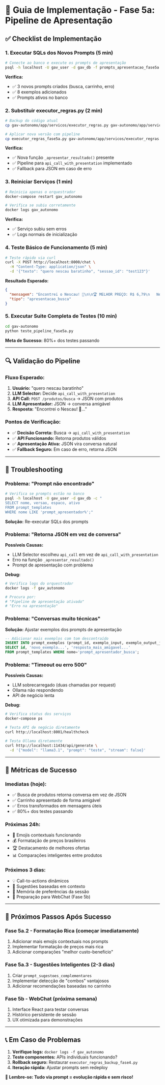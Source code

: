 # 🚀 Guia de Implementação - Fase 5a: Pipeline de Apresentação

## ✅ **Checklist de Implementação**

### **1. Executar SQLs dos Novos Prompts** (5 min)
```bash
# Conecte ao banco e execute os prompts de apresentação
psql -h localhost -U gav_user -d gav_db -f prompts_apresentacao_fase5a.sql
```

**Verifica:**
- ✅ 3 novos prompts criados (busca, carrinho, erro)
- ✅ 8 exemplos adicionados
- ✅ Prompts ativos no banco

### **2. Substituir executor_regras.py** (2 min)
```bash
# Backup do código atual
cp gav-autonomo/app/servicos/executor_regras.py gav-autonomo/app/servicos/executor_regras_backup_fase4.py

# Aplicar nova versão com pipeline
cp executor_regras_fase5a.py gav-autonomo/app/servicos/executor_regras.py
```

**Verifica:**
- ✅ Nova função `_apresentar_resultado()` presente
- ✅ Pipeline para `api_call_with_presentation` implementado
- ✅ Fallback para JSON em caso de erro

### **3. Reiniciar Serviços** (1 min)
```bash
# Reinicia apenas o orquestrador
docker-compose restart gav_autonomo

# Verifica se subiu corretamente
docker logs gav_autonomo
```

**Verifica:**
- ✅ Serviço subiu sem erros
- ✅ Logs normais de inicialização

### **4. Teste Básico de Funcionamento** (5 min)
```bash
# Teste rápido via curl
curl -X POST http://localhost:8000/chat \
  -H "Content-Type: application/json" \
  -d '{"texto": "quero nescau baratinho", "sessao_id": "test123"}'
```

**Resultado Esperado:**
```json
{
  "mensagem": "Encontrei o Nescau! 🍫\n\n🏆 MELHOR PREÇO: R$ 6,79\n   Nescau Lata 200g\n\nPerfeito para quem quer economizar! Quer adicionar ao carrinho?",
  "tipo": "apresentacao_busca"
}
```

### **5. Executar Suite Completa de Testes** (10 min)
```bash
cd gav-autonomo
python teste_pipeline_fase5a.py
```

**Meta de Sucesso:** 80%+ dos testes passando

---

## 🔍 **Validação do Pipeline**

### **Fluxo Esperado:**

1. **Usuário:** "quero nescau baratinho"
2. **LLM Selector:** Decide `api_call_with_presentation`
3. **API Call:** `POST /produtos/busca` → JSON com produtos
4. **LLM Apresentador:** JSON → conversa amigável
5. **Resposta:** "Encontrei o Nescau! 🍫..."

### **Pontos de Verificação:**

- ✅ **Decisão Correta:** Busca → `api_call_with_presentation`
- ✅ **API Funcionando:** Retorna produtos válidos
- ✅ **Apresentação Ativa:** JSON vira conversa natural
- ✅ **Fallback Seguro:** Em caso de erro, retorna JSON

---

## 🐛 **Troubleshooting**

### **Problema: "Prompt não encontrado"**
```bash
# Verifica se prompts estão no banco
psql -h localhost -U gav_user -d gav_db -c "
SELECT nome, versao, espaco, ativo 
FROM prompt_templates 
WHERE nome LIKE 'prompt_apresentador%';"
```

**Solução:** Re-executar SQLs dos prompts

### **Problema: "Retorna JSON em vez de conversa"**
**Possíveis Causas:**
- LLM Selector escolheu `api_call` em vez de `api_call_with_presentation`
- Erro na função `_apresentar_resultado()`
- Prompt de apresentação com problema

**Debug:**
```bash
# Verifica logs do orquestrador
docker logs -f gav_autonomo

# Procura por:
# "Pipeline de apresentação ativado"
# "Erro na apresentação"
```

### **Problema: "Conversas muito técnicas"**
**Solução:** Ajustar exemplos dos prompts de apresentação
```sql
-- Adicionar mais exemplos com tom descontraído
INSERT INTO prompt_exemplos (prompt_id, exemplo_input, exemplo_output_json)
SELECT id, 'novo_exemplo...', 'resposta_mais_amigavel...'
FROM prompt_templates WHERE nome='prompt_apresentador_busca';
```

### **Problema: "Timeout ou erro 500"**
**Possíveis Causas:**
- LLM sobrecarregado (duas chamadas por request)
- Ollama não respondendo
- API de negócio lenta

**Debug:**
```bash
# Verifica status dos serviços
docker-compose ps

# Testa API de negócio diretamente
curl http://localhost:8001/healthcheck

# Testa Ollama diretamente
curl http://localhost:11434/api/generate \
  -d '{"model": "llama3.1", "prompt": "teste", "stream": false}'
```

---

## 🎯 **Métricas de Sucesso**

### **Imediatas (hoje):**
- ✅ Busca de produtos retorna conversa em vez de JSON
- ✅ Carrinho apresentado de forma amigável
- ✅ Erros transformados em mensagens úteis
- ✅ 80%+ dos testes passando

### **Próximas 24h:**
- 🎨 Emojis contextuais funcionando
- 💰 Formatação de preços brasileiros
- 🏆 Destacamento de melhores ofertas
- 📊 Comparações inteligentes entre produtos

### **Próximos 3 dias:**
- 💡 Call-to-actions dinâmicos
- 🔄 Sugestões baseadas em contexto
- 🧠 Memória de preferências da sessão
- 📱 Preparação para WebChat (Fase 5b)

---

## 🚀 **Próximos Passos Após Sucesso**

### **Fase 5a.2 - Formatação Rica** (começar imediatamente)
1. Adicionar mais emojis contextuais nos prompts
2. Implementar formatação de preços mais rica
3. Adicionar comparações "melhor custo-benefício"

### **Fase 5a.3 - Sugestões Inteligentes** (2-3 dias)
1. Criar `prompt_sugestoes_complementares`
2. Implementar detecção de "combos" vantajosos
3. Adicionar recomendações baseadas no carrinho

### **Fase 5b - WebChat** (próxima semana)
1. Interface React para testar conversas
2. Histórico persistente de sessão
3. UX otimizada para demonstrações

---

## 📞 **Em Caso de Problemas**

1. **Verifique logs:** `docker logs -f gav_autonomo`
2. **Teste componentes:** APIs individuais funcionando?
3. **Rollback seguro:** Restaurar `executor_regras_backup_fase4.py`
4. **Iteração rápida:** Ajustar prompts sem redeploy

**🎯 Lembre-se: Tudo via prompt = evolução rápida e sem risco!**